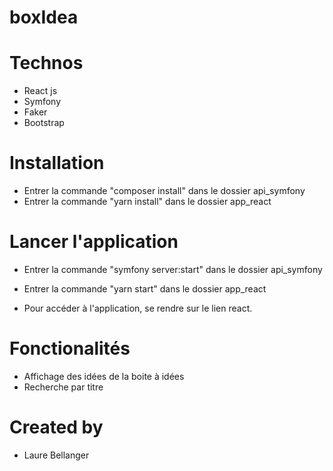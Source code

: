 # boxIdea

# Technos

- React js
- Symfony
- Faker
- Bootstrap

# Installation

- Entrer la commande "composer install" dans le dossier api_symfony
- Entrer la commande "yarn install" dans le dossier app_react

# Lancer l'application

- Entrer la commande "symfony server:start" dans le dossier api_symfony
- Entrer la commande "yarn start" dans le dossier app_react

- Pour accéder à l'application, se rendre sur le lien react.

# Fonctionalités

- Affichage des idées de la boite à idées
- Recherche par titre

# Created by

- Laure Bellanger

